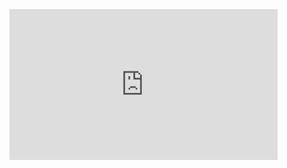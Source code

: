 <div style="width:480px"><iframe allow="fullscreen" frameBorder="0" height="270" src="https://giphy.com/embed/byOtuP7VPXM67SSReZ/video" width="480"></iframe></div>
